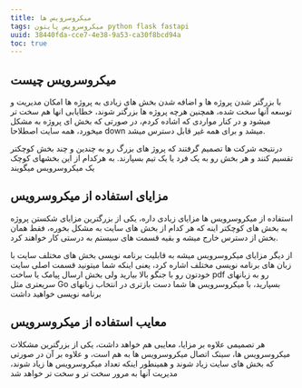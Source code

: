 ```yaml
---
title: میکروسرویس ها
tags: میکروسرویس پایتون python flask fastapi
uuid: 38440fda-cce7-4e38-9a53-ca30f8bcd94a
toc: true
---
```


## میکروسرویس چیست
با بزرگتر شدن پروژه ها و اضافه شدن بخش های زیادی به پروژه ها امکان مدیریت و توسعه آنها سخت شده، همچنین هرچه پروژه ها بزرگتر شوند، خطایابی انها هم سخت تر میشود و در کنار مواردی که اشاده کردم، در صورتی که بخش ای پروژه به مشکل میخورد، همه سایت اصطلاحا down میشد و برای همه غیر قابل دسترس میشد.

درنتیجه شرکت ها تصمیم گرفتند که پروژ های بزرگ رو به چندین و چند بخش کوچکتر تقسیم کنند و هر بخش رو به یک فرد یا یک تیم بسپارند.
به هرکدام از این بخشهای کوچک یک میکروسرویس میگویند

## مزایای استفاده از میکروسرویس
استفاده از میکروسرویس ها مزایای زیادی داره، یکی از بزرگترین مزایای شکستن پروژه به بخش های کوچکتر اینه که هر کدام از بخش های سایت به مشکل بخوره، فقط همان بخش از دسترس خارج میشه و بقیه قسمت های سیستم به درستی کار خواهند کرد.

از دیگر مزایای میکروسرویس میشه به قابلیت برنامه نویسی بخش های مختلف سایت با زبان های برنامه نویسی مختلف اشاره کرد، یعنی اینکه شما میتونید قسمت اصلی سایت خودتون رو با جنگو بالا بیارید ولی بخش ارسال پیامک یا ساخت pdf رو به زبانهای سریعتری مثل Go بسپارید، با میکروسرویس ها شما دست بازتری در انتخاب زبانهای برنامه نویسی خواهید داشت

## معایب استفاده از میکروسرویس
هر تصمیمی علاوه بر مزایا، معایبی هم خواهد داشت، یکی از بزرگترین مشکلات میکروسرویس ها، سینک اتصال میکروسرویس ها به هم است، و علاوه بر آن در صورتی که بخش های سایت زیاد شوند و همینطور اینکه تعداد میکروسرویس ها زیاد شوند، مدیریت آنها به مرور سخت تر و سخت تر خواهد شد
